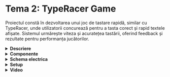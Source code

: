 # Tema 2: TypeRacer Game
Proiectul constă în dezvoltarea unui joc de tastare rapidă, similar cu TypeRacer, unde utilizatorii concurează pentru a tasta corect și rapid textele afișate. Sistemul urmărește viteza și acuratețea tastării, oferind feedback și rezultate pentru performanța jucătorilor.

<details>
  <summary><b>Descriere</b></summary>

  ## 1. Detalii tehnice:

  - LED RGB: În starea de repaus, LED-ul este alb. La începutul rundei, clipește 3 secunde pentru numărătoare inversă, apoi devine verde când utilizatorul tastează corect și roșu la greșeli.
  - Buton Start/Stop: În modul repaus, inițiază o nouă rundă după o numărătoare inversă de 3 secunde. În timpul rundei, poate opri imediat jocul.
  - Buton Dificultate: Controlează viteza de apariție a cuvintelor. În starea de repaus, alternează între dificultățile Easy, Medium și Hard, afișând mesajul corespunzător în terminal.

  ## 2. Flow:
 
 Jocul pornește în starea de repaus, cu LED-ul RGB aprins în culoarea albă. În această stare, utilizatorul poate selecta dificultatea jocului apăsând butonul de dificultate. La fiecare apăsare, dificultatea trece la următorul nivel – Easy, Medium sau Hard – și un mesaj corespunzător (ex.: “Easy mode on!”) apare în terminal.

 Pentru a începe runda, utilizatorul apasă butonul de Start/Stop. LED-ul RGB va clipi timp de 3 secunde (numărătoarea inversă), iar în terminal se va afișa secvențial: "3", "2", "1". Cuvintele încep să apară în terminal, unul câte unul, și utilizatorul trebuie să le introducă rapid și corect.

 - Tastare corectă: LED-ul RGB rămâne verde și un nou cuvânt este afișat imediat.
 - Tastare incorectă: LED-ul RGB devine roșu, indicând eroarea. Utilizatorul poate folosi tasta BackSpace pentru a corecta cuvântul.

 Schimbarea cuvintelor: Apariția cuvintelor este controlată de dificultate. La dificultate mai mare, timpul disponibil pentru a introduce fiecare cuvânt corect este mai scurt. Dacă timpul expira și utilizatorul nu introduce corect cuvântul, un nou cuvânt va apărea automat.

 !!! Runda durează 30 de secunde. La sfârșitul acestui timp:

 - Jocul se oprește automat, LED-ul RGB revine la culoarea albă.
 - În terminal este afișat scorul rundei, adică numărul total de cuvinte introduse corect în timpul jocului.

</details>


<details>
  <summary> <b> Componente </b> </summary>

 ## Componente:
  - Arduino UNO (ATmega328P microcontroller)
  - 1x LED RGB (pentru a semnaliza dacă cuvântul corect e scris greșit sau nu)
  - 2x Butoane (pentru start/stop rundă și pentru selectarea dificultății)
  - 5x Rezistoare (3x 220/330 ohm, 2x 1000 ohm)
  - Breadbord
  - Fire de legătură
  
</details>


<details>
  <summary> <b> Schema electrica </b> </summary>

  ## Schema electrica a circuitului in TinkerCAD 
  ![setup2](https://github.com/user-attachments/assets/c19ca2a5-95ee-439c-a3b2-e99b1dc102a4)

  
</details>


<details>
  <summary> <b> Setup </b> </summary>

  
  <img src="https://github.com/user-attachments/assets/8b9ab654-dda4-43c6-96a1-b0399b3dba56" alt="setup1" width="300">
  <img src="https://github.com/user-attachments/assets/8c151673-9c18-4660-a71f-4092dd0ba063" alt="setup2" width="300">
  <img src="https://github.com/user-attachments/assets/cc3c5603-1f7b-432f-b05a-37eb7ea7e9e5" alt="setup3" width="300">


</details>


<details>
  <summary> <b> Video </b> </summary>

  ## Link:
  https://drive.google.com/file/d/1S-G5NAloQxpgbFxmg5efKcf98vzXb3nL/view?usp=drivesdk 
</details>
